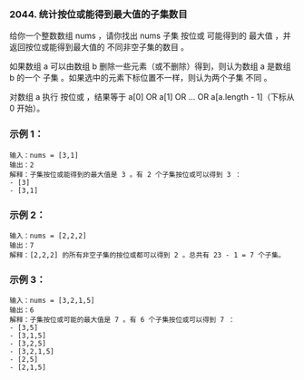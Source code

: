 ### 2044. 统计按位或能得到最大值的子集数目
给你一个整数数组 nums ，请你找出 nums 子集 按位或 可能得到的 最大值 ，并返回按位或能得到最大值的 不同非空子集的数目 。

如果数组 a 可以由数组 b 删除一些元素（或不删除）得到，则认为数组 a 是数组 b 的一个 子集 。如果选中的元素下标位置不一样，则认为两个子集 不同 。

对数组 a 执行 按位或 ，结果等于 a[0] OR a[1] OR ... OR a[a.length - 1]（下标从 0 开始）。

### 示例 1：
    输入：nums = [3,1]
    输出：2
    解释：子集按位或能得到的最大值是 3 。有 2 个子集按位或可以得到 3 ：
    - [3]
    - [3,1]

### 示例 2：
    输入：nums = [2,2,2]
    输出：7
    解释：[2,2,2] 的所有非空子集的按位或都可以得到 2 。总共有 23 - 1 = 7 个子集。

### 示例 3：
    输入：nums = [3,2,1,5]
    输出：6
    解释：子集按位或可能的最大值是 7 。有 6 个子集按位或可以得到 7 ：
    - [3,5]
    - [3,1,5]
    - [3,2,5]
    - [3,2,1,5]
    - [2,5]
    - [2,1,5]
